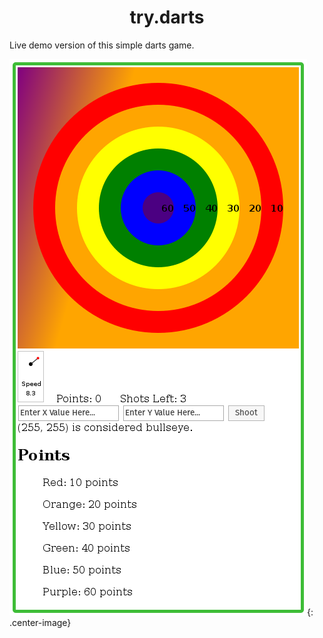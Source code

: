<h1 align="center">
  try.darts
</h1>

Live demo version of this simple darts game. <br />

![Things heres](https://raw.githubusercontent.com/kingscott/trydarts/gh-pages/screeny.png){: .center-image}
